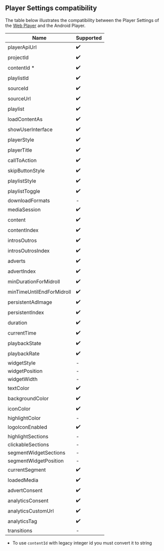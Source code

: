 ## Player Settings compatibility

The table below illustrates the compatibility between the Player Settings of the [Web Player](https://github.com/beyondwords-io/player) and the Android Player.

| Name                      | Supported         |
|---------------------------|-------------------|
| playerApiUrl              |:heavy_check_mark: |
| projectId                 |:heavy_check_mark: |
| contentId *               |:heavy_check_mark: |
| playlistId                |:heavy_check_mark: |
| sourceId                  |:heavy_check_mark: |
| sourceUrl                 |:heavy_check_mark: |
| playlist                  |:heavy_check_mark: |
| loadContentAs             |:heavy_check_mark: |
| showUserInterface         |:heavy_check_mark: |
| playerStyle               |:heavy_check_mark: |
| playerTitle               |:heavy_check_mark: |
| callToAction              |:heavy_check_mark: |
| skipButtonStyle           |:heavy_check_mark: |
| playlistStyle             |:heavy_check_mark: |
| playlistToggle            |:heavy_check_mark: |
| downloadFormats           |-                  |
| mediaSession              |:heavy_check_mark: |
| content                   |:heavy_check_mark: |
| contentIndex              |:heavy_check_mark: |
| introsOutros              |:heavy_check_mark: |
| introsOutrosIndex         |:heavy_check_mark: |
| adverts                   |:heavy_check_mark: |
| advertIndex               |:heavy_check_mark: |
| minDurationForMidroll     |:heavy_check_mark: |
| minTimeUntilEndForMidroll |:heavy_check_mark: |
| persistentAdImage         |:heavy_check_mark: |
| persistentIndex           |:heavy_check_mark: |
| duration                  |:heavy_check_mark: |
| currentTime               |:heavy_check_mark: |
| playbackState             |:heavy_check_mark: |
| playbackRate              |:heavy_check_mark: |
| widgetStyle               |-                  |
| widgetPosition            |-                  |
| widgetWidth               |-                  |
| textColor                 |:heavy_check_mark: |
| backgroundColor           |:heavy_check_mark: |
| iconColor                 |:heavy_check_mark: |
| highlightColor            |-                  |
| logoIconEnabled           |:heavy_check_mark: |
| highlightSections         |-                  |
| clickableSections         |-                  |
| segmentWidgetSections     |-                  |
| segmentWidgetPosition     |-                  |
| currentSegment            |:heavy_check_mark: |
| loadedMedia               |:heavy_check_mark: |
| advertConsent             |:heavy_check_mark: |
| analyticsConsent          |:heavy_check_mark: |
| analyticsCustomUrl        |:heavy_check_mark: |
| analyticsTag              |:heavy_check_mark: |
| transitions               |-                  |

* To use `contentId` with legacy integer id you must convert it to string
